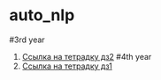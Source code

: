 # auto_nlp
#3rd year
1. [Ссылка на тетрадку дз2](https://github.com/Ne-minus/auto_nlp/blob/main/3rd_year/hw_2/hw_2.ipynb)
#4th year
1. [Ссылка на тетрадку дз1](https://github.com/Ne-minus/auto_nlp/blob/main/4th_year/Neminova_hw1_auto_nlp.ipynb)

